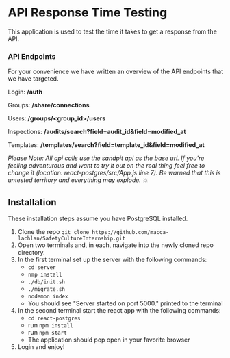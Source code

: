 # API Response Time Testing

This application is used to test the time it takes to get a response from the API. 

### API Endpoints
For your convenience we have written an overview of the API endpoints that we have targeted. 
<!-- For even more convenience this information can also be found within the application.   -->

Login: **/auth**
<!-- - retrieves api Token used throughout all other api calls -->

Groups: **/share/connections**
<!-- - retrieves all of the groups that the logged in user is apart of  -->
<!-- - returns a list of groups containing objects with id's and name's for each group -->

Users: **/groups/<group_id>/users**
<!-- - retrieves all of the users within the specified group id  -->
<!-- - returns user details such as email, status, and user_id -->

Inspections: **/audits/search?field=audit_id&field=modified_at**
<!-- - retrieves inspection data  -->
<!-- - returns a list of objects containing the audit_id and modified_at fields for each inspections -->

Templates: **/templates/search?field=template_id&field=modified_at**
<!-- - retrieves template data -->
<!-- - returns list of objects containing the template_id and modified_at date -->

_Please Note: All api calls use the sandpit api as the base url. If you're feeling adventurous and want to try it out on the real thing feel free to change it (location: react-postgres/src/App.js line 7). Be warned that this is untested territory and everything may explode. 💥_  


## Installation

These installation steps assume you have PostgreSQL installed.

1. Clone the repo `git clone https://github.com/macca-lachlan/SafetyCultureInternship.git`
2. Open two terminals and, in each, navigate into the newly cloned repo directory.
3. In the first terminal set up the server with the following commands:
   - `cd server`
   - `nmp install`
   - `./db/init.sh`
   - `./migrate.sh`
   - `nodemon index`
   - You should see "Server started on port 5000." printed to the terminal
4. In the second terminal start the react app with the following commands:
   - `cd react-postgres`
   - run `npm install`
   - run `npm start`
   - The application should pop open in your favorite browser
5. Login and enjoy!


<!-- ## Super Cool Features -->

<!-- ## Features To Come!
- tooltip showing which endpoint is being called
- more detailed data about why the time may be slow?
- button that shows charts data points for the last 24 hours, week, 2 weeks, 1 month, all(?)
- deploy to a website -->

<!-- ## Known Bugs (???) -->